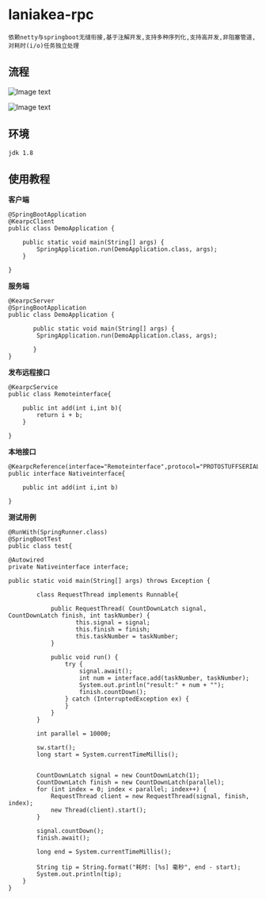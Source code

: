 # laniakea-rpc #

`依赖netty与springboot无缝衔接,基于注解开发,支持多种序列化,支持高并发,非阻塞管道,对耗时(i/o)任务独立处理`

## 流程 ##

![Image text](https://github.com/lengleiyuan/laniankea-rpc/blob/master/859C98D0-4CD3-4413-9980-03E10AF981D4.png)

![Image text](https://github.com/lengleiyuan/laniankea-rpc/blob/master/A05DA856-8BEC-4947-BD39-F0D22FCE2351.png)
	


## 环境 ##

`jdk 1.8` 



## 使用教程 ##

**客户端**
```
@SpringBootApplication
@KearpcClient
public class DemoApplication {

	public static void main(String[] args) {
		SpringApplication.run(DemoApplication.class, args);
	}
	
}
```

**服务端**
```
@KearpcServer
@SpringBootApplication
public class DemoApplication {

       public static void main(String[] args) {
		SpringApplication.run(DemoApplication.class, args);
		
       }
}
```

**发布远程接口**
```
@KearpcService
public class Remoteinterface{

    public int add(int i,int b){
        return i + b;
    }
    
}
```

**本地接口**
```
@KearpcReference(interface="Remoteinterface",protocol="PROTOSTUFFSERIALIZE")
public interface Nativeinterface{

    public int add(int i,int b)
    
}
```


**测试用例**
```
@RunWith(SpringRunner.class)
@SpringBootTest
public class test{

@Autowired
private Nativeinterface interface;

public static void main(String[] args) throws Exception {

        class RequestThread implements Runnable{
        
            public RequestThread( CountDownLatch signal, CountDownLatch finish, int taskNumber) {
                   this.signal = signal;
                   this.finish = finish;
                   this.taskNumber = taskNumber;
            }
                
            public void run() {
                try {
                    signal.await();
                    int num = interface.add(taskNumber, taskNumber);
                    System.out.println("result:" + num + "");
                    finish.countDown();
                } catch (InterruptedException ex) {
                }
            }
        }
	
        int parallel = 10000;

        sw.start();
        long start = System.currentTimeMillis();


        CountDownLatch signal = new CountDownLatch(1);
        CountDownLatch finish = new CountDownLatch(parallel);
        for (int index = 0; index < parallel; index++) {
            RequestThread client = new RequestThread(signal, finish, index);
            new Thread(client).start();
        }
        
        signal.countDown();
        finish.await();
        
        long end = System.currentTimeMillis();

        String tip = String.format("耗时: [%s] 毫秒", end - start);
        System.out.println(tip);
    }
}
```


